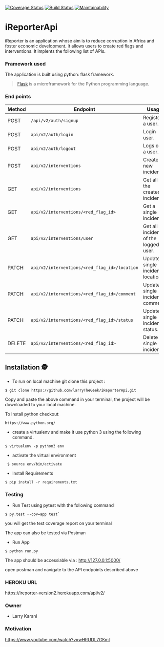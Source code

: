 [![Coverage Status](https://coveralls.io/repos/github/larryTheGeek/iReporterApi/badge.svg?branch=develop)](https://coveralls.io/github/larryTheGeek/iReporterApi?branch=develop)
[![Build Status](https://travis-ci.com/larryTheGeek/iReporterApi.svg?branch=develop)](https://travis-ci.com/larryTheGeek/iReporterApi)
[![Maintainability](https://api.codeclimate.com/v1/badges/55f6147ce61b0772db62/maintainability)](https://codeclimate.com/github/larryTheGeek/iReporterApi/maintainability)

# iReporterApi
iReporter is an application whose aim is to reduce corruption in Africa and foster economic development. It allows users to create red flags and interventions. It implents the following list of APIs.

### Framework used
The application is built using python: flask framework.
>[Flask](http://flask.pocoo.org/) is a microframework for the Python programming language.


### End points
Method | Endpoint | Usage |
| ---- | ---- | --------------- |
|POST| `/api/v2/auth/signup` |  Register a user. |
|POST| `api/v2/auth/login` | Login user.|
|POST| `api/v2/auth/logout` | Logs out a user.|
|POST| `api/v2/interventions` | Create a new incident. |
|GET| `api/v2/interventions` | Get all the created incidents. |
|GET| `api/v2/interventions/<red_flag_id>` | Get a single incident. |
|GET| `api/v2/interventions/user` | Get all incident of the logged in user. |
|PATCH| `api/v2/interventions/<red_flag_id>/location` | Update a single incident location. |
|PATCH| `api/v2/interventions/<red_flag_id>/comment` | Update a single incident comment. |
|PATCH| `api/v2/interventions/<red_flag_id>/status` | Update a single incident status. |
|DELETE| `api/v2/interventions/<red_flag_id>` | Delete a single incident. |

## Installation 🕵
- To run on local machine git clone this project :
```
$ git clone https://github.com/larryTheGeek/iReporterApi.git
```
Copy and paste the above command in your terminal, the project will be downloaded to your local machine.

To Install python checkout:
```
https://www.python.org/
```

- create a virtualenv and make it use python 3 using the following command.
```
$ virtualenv -p python3 env
```
- activate the virtual environment
```
 $ source env/bin/activate
```
- Install Requirements
```
$ pip install -r requirements.txt
```
### Testing
- Run Test using pytest with the following command
```
$ py.test --cov=app test` 
```
you will get the test coverage report on your terminal


The app can also be tested via Postman
- Run App 
```
$ python run.py
```
The app should be accessiable via : http://127.0.0.1:5000/

open postman and navigate to the API endpoints described above

### HEROKU URL
 https://ireporter-version2.herokuapp.com/api/v2/
 
### Owner
- Larry Karani

### Motivation
https://www.youtube.com/watch?v=wHRUDL7GKmI




